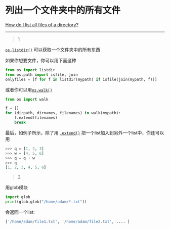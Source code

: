 # 列出一个文件夹中的所有文件
[How do I list all files of a directory?](https://stackoverflow.com/questions/3207219/how-do-i-list-all-files-of-a-directory)

___



> 1

[`os.listdir()`](https://docs.python.org/2/library/os.html#os.listdir) 可以获取一个文件夹中的所有东西

如果你想要文件，你可以用下面这种

```python
from os import listdir
from os.path import isfile, join
onlyfiles = [f for f in listdir(mypath) if isfile(join(mypath, f))]
```

或者你可以用[`os.walk()`](https://docs.python.org/2/library/os.html#os.walk) 

```python
from os import walk

f = []
for (dirpath, dirnames, filenames) in walk(mypath):
    f.extend(filenames)
    break
```

最后，如例子所示，除了用 [`.extend()`](https://docs.python.org/3/tutorial/datastructures.html#more-on-lists) 把一个list加入到另外一个list中，你还可以用

```python
>>> q = [1, 2, 3]
>>> w = [4, 5, 6]
>>> q = q + w
>>> q
[1, 2, 3, 4, 5, 6]
```

> 2

用glob模块

```python
import glob
print(glob.glob("/home/adam/*.txt"))
```

会返回一个list:

```python
['/home/adam/file1.txt', '/home/adam/file2.txt', .... ]
```
